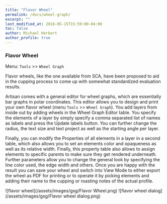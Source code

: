 ```yaml
---
title: "Flavor Wheel"
permalink: /docs/wheel-graph/
excerpt: ""
last_modified_at: 2018-05-15T15:59:00-04:00
toc: false
author: Michael Herbert
author_profile: true
---
```


### Flavor Wheel

Menu: `Tools` >> `Wheel Graph`

Flavor wheels, like the one available from SCA, have been proposed to aid in the cupping process to come up with somewhat standardized evaluation results.

Artisan comes with a general editor for wheel graphs, which are essentially bar graphs in polar coordinates. This editor allows you to design and print your own flavor wheel (menu `Tools` >> `Wheel Graph`). You add layers from inside out by adding wheels in the Wheel Graph Editor table. You specify the elements of a layer by simply specify a comma separated list of names as labels and press the Update labels button. You can further change the radius, the text size and text project as well as the starting angle per layer.

Finally, you can modify the Properties of all elements in a layer in a second table, which also allows you to set an elements color and opaqueness as well as its relative width. Finally, this property table also allows to assign elements to specific parents to make sure they get rendered underneath. Further parameters allow you to change the general look by specifying the line color used, the edge width and others. Once you are happy with the result you can save your wheel and switch into View Mode to either export the wheel as PDF for printing or to operate it by picking elements and adding their name to the cupping or roasting notes of the actual profile.  

![flavor wheel](/assets/images/gsg/Flavor Wheel.png)
![flavor wheel dialog](/assets/images/gsg/Flavor wheel dialog.png)
